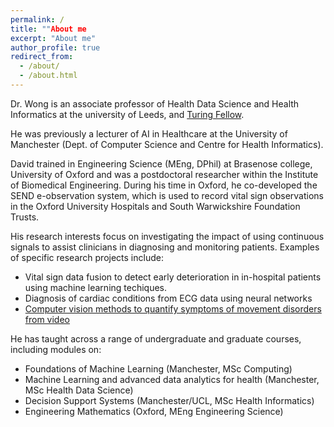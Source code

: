 ```yaml
---
permalink: /
title: ""About me
excerpt: "About me"
author_profile: true
redirect_from: 
  - /about/
  - /about.html
---
```


Dr. Wong is an associate professor of Health Data Science and Health Informatics at the university of Leeds, and [Turing Fellow](https://www.turing.ac.uk/people/researchers).

He was previously a lecturer of AI in Healthcare at the University of Manchester (Dept. of Computer Science and Centre for Health Informatics).

David trained in Engineering Science (MEng, DPhil) at Brasenose college, University of Oxford and was a postdoctoral researcher within the
Institute of Biomedical Engineering. During his time in Oxford, he co-developed the SEND e-observation system, which is used to record vital sign observations
in the Oxford University Hospitals and South Warwickshire Foundation Trusts.

His research interests focus on investigating the impact of using continuous signals to assist clinicians in diagnosing and monitoring patients. Examples of specific research projects include:

- Vital sign data fusion to detect early deterioration in in-hospital patients using machine learning techiques.
- Diagnosis of cardiac conditions from ECG data using neural networks
- [Computer vision methods to quantify symptoms of movement disorders from video](https://computervisionneurology.github.io/)

He has taught across a range of undergraduate and graduate courses, including modules on:

- Foundations of Machine Learning (Manchester, MSc Computing)
- Machine Learning and advanced data analytics for health (Manchester, MSc Health Data Science)
- Decision Support Systems (Manchester/UCL, MSc Health Informatics)
- Engineering Mathematics (Oxford, MEng Engineering Science)